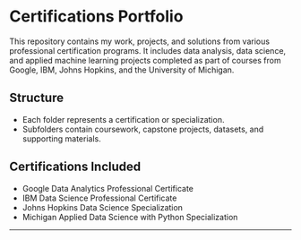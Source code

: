 # Certifications Portfolio

This repository contains my work, projects, and solutions from various professional certification programs. It includes data analysis, data science, and applied machine learning projects completed as part of courses from Google, IBM, Johns Hopkins, and the University of Michigan.

## Structure

- Each folder represents a certification or specialization.
- Subfolders contain coursework, capstone projects, datasets, and supporting materials.

## Certifications Included

- Google Data Analytics Professional Certificate
- IBM Data Science Professional Certificate
- Johns Hopkins Data Science Specialization
- Michigan Applied Data Science with Python Specialization

---